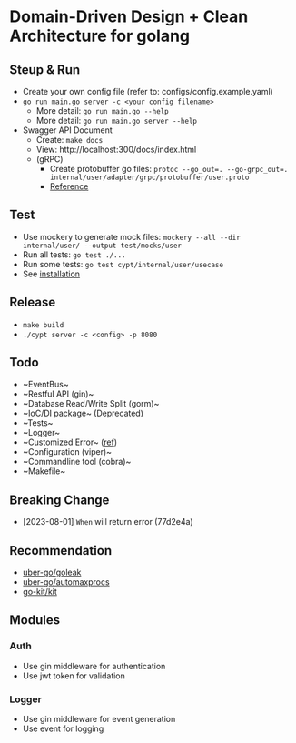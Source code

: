 # Domain-Driven Design + Clean Architecture for golang

## Steup & Run
* Create your own config file (refer to: configs/config.example.yaml)
* `go run main.go server -c <your config filename>`
  * More detail: `go run main.go --help`
  * More detail: `go run main.go server --help`
* Swagger API Document
  * Create: `make docs`
  * View: http://localhost:300/docs/index.html
  * (gRPC)
    * Create protobuffer go files: `protoc --go_out=. --go-grpc_out=. internal/user/adapter/grpc/protobuffer/user.proto`
    * [Reference](https://grpc.io/docs/languages/go/quickstart/)

## Test
* Use mockery to generate mock files: `mockery --all --dir internal/user/ --output test/mocks/user`
* Run all tests: `go test ./...`
* Run some tests: `go test cypt/internal/user/usecase`
* See [installation](https://vektra.github.io/mockery/installation/)

## Release
* `make build`
* `./cypt server -c <config> -p 8080`

## Todo
* ~EventBus~
* ~Restful API (gin)~
* ~Database Read/Write Split (gorm)~
* ~IoC/DI package~ (Deprecated)
* ~Tests~
* ~Logger~
* ~Customized Error~ ([ref](https://github.com/gohiei/go-ddd-demo/commit/11416ce5673785122497fe300e720a70e6831912))
* ~Configuration (viper)~
* ~Commandline tool (cobra)~
* ~Makefile~

## Breaking Change
* [2023-08-01] `When` will return error (77d2e4a)

## Recommendation
* [uber-go/goleak](https://github.com/uber-go/goleak)
* [uber-go/automaxprocs](https://github.com/uber-go/automaxprocs)
* [go-kit/kit](https://github.com/go-kit/kit)

## Modules

### Auth
* Use gin middleware for authentication
* Use jwt token for validation

### Logger
* Use gin middleware for event generation
* Use event for logging

